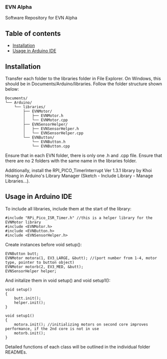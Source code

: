 ### EVN Alpha
Software Repository for EVN Alpha

## Table of contents

- [Installation](#installation)
- [Usage in Arduino IDE](#usage-in-arduino-ide)


## Installation

Transfer each folder to the libraries folder in File Explorer. On Windows, this should be in Documents/Arduino/libraries. Follow the folder structure shown below:

```
Documents/
└── Arduino/
    └── libraries/
        ├── EVNMotor/
        │   ├── EVNMotor.h
        │   └── EVNMotor.cpp
        ├── EVNSensorHelper/
        │   ├── EVNSensorHelper.h
        │   └── EVNSensorHelper.cpp
        └── EVNButton/
            └── EVNButton.h
            └── EVNButton.cpp

```

Ensure that in each EVN folder, there is only one .h and .cpp file.
Ensure that there are no 2 folders with the same name in the libraries folder.

Additionally, install the RPI_PICO_TimerInterrupt Ver 1.3.1 library by Khoi Hoang in Arduino's Library Manager (Sketch - Include Library - Manage Libraries...).


## Usage in Arduino IDE
To include all libraries, include them at the start of the library:
```
#include "RPi_Pico_ISR_Timer.h" //this is a helper library for the EVNMotor library
#include <EVNMotor.h>
#include <EVNButton.h>
#include <EVNSensorHelper.h>
```

Create instances before void setup():
```
EVNButton butt;
EVNMotor motora(1, EV3_LARGE, &butt); //(port number from 1-4, motor type, pointer to button object)
EVNMotor motorb(2, EV3_MED, &butt); 
EVNSensorHelper helper;
```


And initalize them in void setup() and void setup1():
```
void setup()
{
    butt.init();
    helper.init();
}

void setup1()
{
    motora.init(); //initializing motors on second core improves performance, if the 2nd core is not in use
    motorb.init();
}

```

Detailed functions of each class will be outlined in the individual folder READMEs.